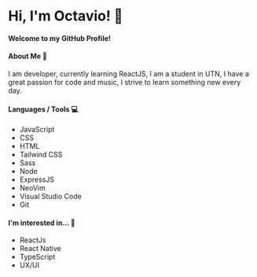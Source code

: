 # Hi, I'm Octavio! 👋

#### Welcome to my GitHub Profile!

#### About Me 💬 

I am developer, currently learning ReactJS, I am a student in UTN, I have a great passion for code and music, I strive to learn something new every day.

#### Languages / Tools 💻 

- JavaScript
- CSS
- HTML
- Tailwind CSS
- Sass
- Node
- ExpressJS 
- NeoVim
- Visual Studio Code
- Git

#### I'm interested in... 📖 
- ReactJs
- React Native
- TypeScript
- UX/UI
